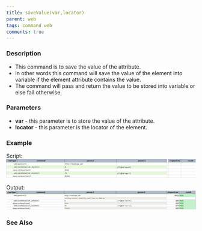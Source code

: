 ```yaml
---
title: saveValue(var,locator)
parent: web
tags: command web
comments: true
---
```


### Description

- This command is to save the value of the attribute.
- In other words this command will save the value of the element into variable if the element attribute contains the value.
- The command will pass and return the value to be stored into variable or else fail otherwise.

### Parameters

- **var** - this parameter is to store the value of the attribute.
- **locator** - this parameter is the locator of the element.

### Example

Script:<br/>
![](image/saveValue_01.png)

Output:<br/>
![](image/saveValue_02.png)

### See Also
